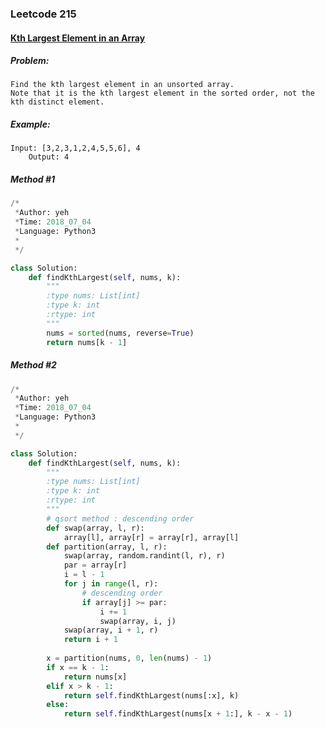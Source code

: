 


### Leetcode 215
#### [Kth Largest Element in an Array](https://leetcode.com/problems/kth-largest-element-in-an-array)


##### ***Problem:***

    Find the kth largest element in an unsorted array.
    Note that it is the kth largest element in the sorted order, not the kth distinct element.

##### ***Example:***

    Input: [3,2,3,1,2,4,5,5,6], 4
        Output: 4

##### *Method #1*
``` python
/*
 *Author: yeh
 *Time: 2018_07_04
 *Language: Python3
 *
 */

class Solution:
    def findKthLargest(self, nums, k):
        """
        :type nums: List[int]
        :type k: int
        :rtype: int
        """
        nums = sorted(nums, reverse=True)
        return nums[k - 1]

```

##### *Method #2*
``` python
/*
 *Author: yeh
 *Time: 2018_07_04
 *Language: Python3
 *
 */

class Solution:
    def findKthLargest(self, nums, k):
        """
        :type nums: List[int]
        :type k: int
        :rtype: int
        """
        # qsort method : descending order
        def swap(array, l, r):
            array[l], array[r] = array[r], array[l]
        def partition(array, l, r):
            swap(array, random.randint(l, r), r)
            par = array[r]
            i = l - 1
            for j in range(l, r):
                # descending order
                if array[j] >= par:
                    i += 1
                    swap(array, i, j)
            swap(array, i + 1, r)
            return i + 1
        
        x = partition(nums, 0, len(nums) - 1)
        if x == k - 1:
            return nums[x]
        elif x > k - 1:
            return self.findKthLargest(nums[:x], k)
        else:
            return self.findKthLargest(nums[x + 1:], k - x - 1)

```

